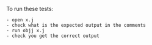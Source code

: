 To run these tests:

    - open x.j
    - check what is the expected output in the comments
    - run objj x.j
    - check you get the correct output
